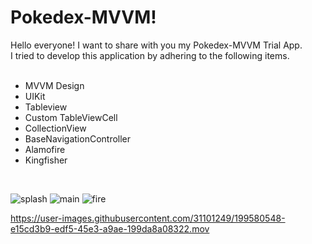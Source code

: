 # Pokedex-MVVM!
Hello everyone!
I want to share with you my Pokedex-MVVM Trial App.
<br>
I tried to develop this application by adhering to the following items.
<br><br>
- MVVM Design
- UIKit
- Tableview
- Custom TableViewCell
- CollectionView
- BaseNavigationController
- Alamofire
- Kingfisher
<br>

![splash](https://user-images.githubusercontent.com/31101249/199579935-73ed4bb7-a3cf-4f15-b80c-de35e1a6d905.png)
![main](https://user-images.githubusercontent.com/31101249/199580120-0dd412b3-8727-4339-87e4-86bed0bf37d4.png)
![fire](https://user-images.githubusercontent.com/31101249/199580308-29c1eeae-fc81-4e50-ae58-aa9a26e7c774.png)

https://user-images.githubusercontent.com/31101249/199580548-e15cd3b9-edf5-45e3-a9ae-199da8a08322.mov
